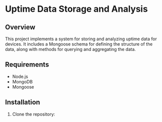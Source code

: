 # Uptime Data Storage and Analysis

## Overview
This project implements a system for storing and analyzing uptime data for devices. It includes a Mongoose schema for defining the structure of the data, along with methods for querying and aggregating the data.

## Requirements
- Node.js
- MongoDB
- Mongoose

## Installation
1. Clone the repository:
